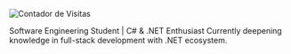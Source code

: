 ![Contador de Visitas](https://komarev.com/ghpvc/?username=cnthigu&color=blue&style=flat-square)

Software Engineering Student | C# & .NET Enthusiast Currently deepening knowledge in full-stack development with .NET ecosystem.
